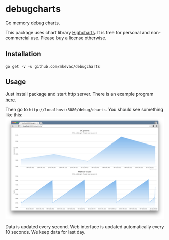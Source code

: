 debugcharts
===========

Go memory debug charts.

This package uses chart library [Highcharts](http://www.highcharts.com/). It is free for personal and non-commercial use. Please buy a license otherwise.

Installation
------------
`go get -v -u github.com/mkevac/debugcharts`

Usage
-----
Just install package and start http server. There is an example program [here](https://github.com/mkevac/debugcharts/blob/master/example/example.go).

Then go to `http://localhost:8080/debug/charts`. You should see something like this:
<img src="example/screenshot.png" />

Data is updated every second. Web interface is updated automatically every 10 seconds. We keep data for last day.
